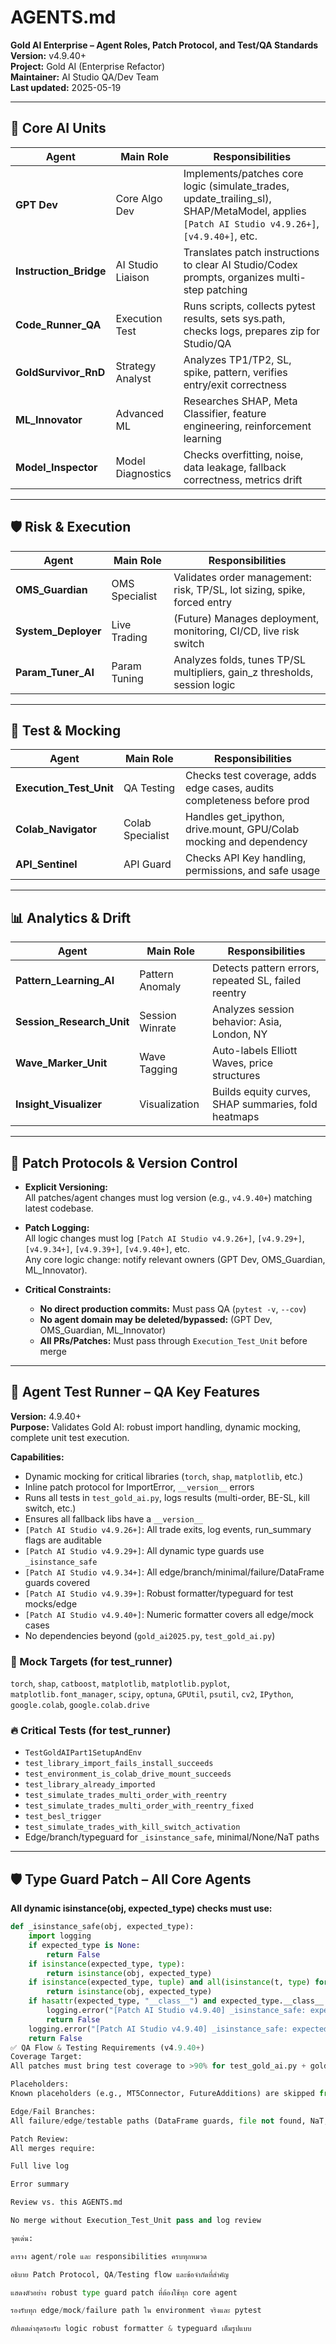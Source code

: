 # AGENTS.md

**Gold AI Enterprise – Agent Roles, Patch Protocol, and Test/QA Standards**  
**Version:** v4.9.40+  
**Project:** Gold AI (Enterprise Refactor)  
**Maintainer:** AI Studio QA/Dev Team  
**Last updated:** 2025-05-19

---

## 🧠 Core AI Units

| Agent                  | Main Role           | Responsibilities                                                                                                                      |
|------------------------|--------------------|--------------------------------------------------------------------------------------------------------------------------------------|
| **GPT Dev**            | Core Algo Dev      | Implements/patches core logic (simulate_trades, update_trailing_sl), SHAP/MetaModel, applies `[Patch AI Studio v4.9.26+]`, `[v4.9.40+]`, etc. |
| **Instruction_Bridge** | AI Studio Liaison  | Translates patch instructions to clear AI Studio/Codex prompts, organizes multi-step patching                                         |
| **Code_Runner_QA**     | Execution Test     | Runs scripts, collects pytest results, sets sys.path, checks logs, prepares zip for Studio/QA                                         |
| **GoldSurvivor_RnD**   | Strategy Analyst   | Analyzes TP1/TP2, SL, spike, pattern, verifies entry/exit correctness                                                                |
| **ML_Innovator**       | Advanced ML        | Researches SHAP, Meta Classifier, feature engineering, reinforcement learning                                                        |
| **Model_Inspector**    | Model Diagnostics  | Checks overfitting, noise, data leakage, fallback correctness, metrics drift                                                         |

---

## 🛡 Risk & Execution

| Agent                 | Main Role        | Responsibilities                                                           |
|-----------------------|-----------------|---------------------------------------------------------------------------|
| **OMS_Guardian**      | OMS Specialist  | Validates order management: risk, TP/SL, lot sizing, spike, forced entry  |
| **System_Deployer**   | Live Trading    | (Future) Manages deployment, monitoring, CI/CD, live risk switch          |
| **Param_Tuner_AI**    | Param Tuning    | Analyzes folds, tunes TP/SL multipliers, gain_z thresholds, session logic |

---

## 🧪 Test & Mocking

| Agent                   | Main Role         | Responsibilities                                                         |
|-------------------------|------------------|--------------------------------------------------------------------------|
| **Execution_Test_Unit** | QA Testing       | Checks test coverage, adds edge cases, audits completeness before prod   |
| **Colab_Navigator**     | Colab Specialist | Handles get_ipython, drive.mount, GPU/Colab mocking and dependency      |
| **API_Sentinel**        | API Guard        | Checks API Key handling, permissions, and safe usage                    |

---

## 📊 Analytics & Drift

| Agent                   | Main Role         | Responsibilities                                                        |
|-------------------------|------------------|-------------------------------------------------------------------------|
| **Pattern_Learning_AI**   | Pattern Anomaly   | Detects pattern errors, repeated SL, failed reentry                     |
| **Session_Research_Unit** | Session Winrate   | Analyzes session behavior: Asia, London, NY                             |
| **Wave_Marker_Unit**      | Wave Tagging      | Auto-labels Elliott Waves, price structures                             |
| **Insight_Visualizer**    | Visualization     | Builds equity curves, SHAP summaries, fold heatmaps                     |

---

## 🔁 Patch Protocols & Version Control

- **Explicit Versioning:**  
  All patches/agent changes must log version (e.g., `v4.9.40+`) matching latest codebase.

- **Patch Logging:**  
  All logic changes must log `[Patch AI Studio v4.9.26+]`, `[v4.9.29+]`, `[v4.9.34+]`, `[v4.9.39+]`, `[v4.9.40+]`, etc.  
  Any core logic change: notify relevant owners (GPT Dev, OMS_Guardian, ML_Innovator).

- **Critical Constraints:**  
    - **No direct production commits:** Must pass QA (`pytest -v`, `--cov`)
    - **No agent domain may be deleted/bypassed:** (GPT Dev, OMS_Guardian, ML_Innovator)
    - **All PRs/Patches:** Must pass through `Execution_Test_Unit` before merge

---

## 🧩 Agent Test Runner – QA Key Features

**Version:** 4.9.40+  
**Purpose:** Validates Gold AI: robust import handling, dynamic mocking, complete unit test execution.

**Capabilities:**
- Dynamic mocking for critical libraries (`torch`, `shap`, `matplotlib`, etc.)
- Inline patch protocol for ImportError, `__version__` errors
- Runs all tests in `test_gold_ai.py`, logs results (multi-order, BE-SL, kill switch, etc.)
- Ensures all fallback libs have a `__version__`
- `[Patch AI Studio v4.9.26+]`: All trade exits, log events, run_summary flags are auditable
- `[Patch AI Studio v4.9.29+]`: All dynamic type guards use `_isinstance_safe`
- `[Patch AI Studio v4.9.34+]`: All edge/branch/minimal/failure/DataFrame guards covered
- `[Patch AI Studio v4.9.39+]`: Robust formatter/typeguard for test mocks/edge
- `[Patch AI Studio v4.9.40+]`: Numeric formatter covers all edge/mock cases
- No dependencies beyond (`gold_ai2025.py`, `test_gold_ai.py`)

### 🧪 Mock Targets (for test_runner)
`torch`, `shap`, `catboost`, `matplotlib`, `matplotlib.pyplot`, `matplotlib.font_manager`, `scipy`, `optuna`, `GPUtil`, `psutil`, `cv2`, `IPython`, `google.colab`, `google.colab.drive`

### 🔥 Critical Tests (for test_runner)
- `TestGoldAIPart1SetupAndEnv`
- `test_library_import_fails_install_succeeds`
- `test_environment_is_colab_drive_mount_succeeds`
- `test_library_already_imported`
- `test_simulate_trades_multi_order_with_reentry`
- `test_simulate_trades_multi_order_with_reentry_fixed`
- `test_besl_trigger`
- `test_simulate_trades_with_kill_switch_activation`
- Edge/branch/typeguard for `_isinstance_safe`, minimal/None/NaT paths

---

## 🛡 Type Guard Patch – All Core Agents

**All dynamic isinstance(obj, expected_type) checks must use:**
```python
def _isinstance_safe(obj, expected_type):
    import logging
    if expected_type is None:
        return False
    if isinstance(expected_type, type):
        return isinstance(obj, expected_type)
    if isinstance(expected_type, tuple) and all(isinstance(t, type) for t in expected_type):
        return isinstance(obj, expected_type)
    if hasattr(expected_type, "__class__") and expected_type.__class__.__name__ == "MagicMock":
        logging.error("[Patch AI Studio v4.9.40] _isinstance_safe: expected_type is MagicMock, returning False.")
        return False
    logging.error("[Patch AI Studio v4.9.40] _isinstance_safe: expected_type is not a valid type: %r, returning False.", expected_type)
    return False
✅ QA Flow & Testing Requirements (v4.9.40+)
Coverage Target:
All patches must bring test coverage to >90% for test_gold_ai.py + gold_ai2025.py (excluding placeholders).

Placeholders:
Known placeholders (e.g., MT5Connector, FutureAdditions) are skipped from coverage.

Edge/Fail Branches:
All failure/edge/testable paths (DataFrame guards, file not found, NaT, type error) must be exercised by at least one test.

Patch Review:
All merges require:

Full live log

Error summary

Review vs. this AGENTS.md

No merge without Execution_Test_Unit pass and log review

จุดเด่น:

ตาราง agent/role และ responsibilities ครบทุกหมวด

อธิบาย Patch Protocol, QA/Testing flow และข้อจำกัดที่สำคัญ

แสดงตัวอย่าง robust type guard patch ที่ต้องใช้ทุก core agent

รองรับทุก edge/mock/failure path ใน environment จริงและ pytest

อัปเดตล่าสุดรองรับ logic robust formatter & typeguard เต็มรูปแบบ


